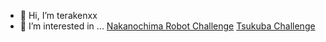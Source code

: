 - 👋 Hi, I’m terakenxx
- 👀 I’m interested in ...
  [Nakanochima Robot Challenge](https://www.nakanoshima-rc.jp/)
  [Tsukuba Challenge](https://tsukubachallenge.jp/2021/)
  
<!---
terakenxx/terakenxx is a ✨ special ✨ repository because its `README.md` (this file) appears on your GitHub profile.
You can click the Preview link to take a look at your changes.
--->
